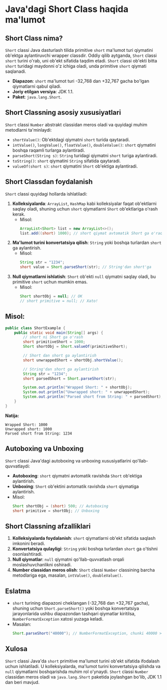 # Java'dagi Short Class haqida ma'lumot

## Short Class nima?
`Short` classi Java dasturlash tilida primitive `short` ma'lumot turi qiymatini ob'ektga aylantiruvchi wrapper classdir. Oddiy qilib aytganda, `Short` classi `short` turini o'rab, uni ob'ekt sifatida taqdim etadi. `Short` classi ob'ekti bitta `short` turidagi maydonni o'z ichiga oladi, unda primitive `short` qiymati saqlanadi.

- **Diapazon**: `short` ma'lumot turi -32,768 dan +32,767 gacha bo'lgan qiymatlarni qabul qiladi.
- **Joriy etilgan versiya**: JDK 1.1.
- **Paket**: `java.lang.Short`.

## Short Classning asosiy xususiyatlari
`Short` classi `Number` abstrakt classidan meros oladi va quyidagi muhim metodlarni ta'minlaydi:
- `shortValue()`: Ob'ektdagi qiymatni `short` turida qaytaradi.
- `intValue()`, `longValue()`, `floatValue()`, `doubleValue()`: `short` qiymatini boshqa raqamli turlarga aylantiradi.
- `parseShort(String s)`: `String` turidagi qiymatni `short` turiga aylantiradi.
- `toString()`: `short` qiymatini `String` sifatida qaytaradi.
- `valueOf(short s)`: `short` qiymatini `Short` ob'ektiga aylantiradi.

## Short Classdan foydalanish
`Short` classi quyidagi hollarda ishlatiladi:
1. **Kolleksiyalarda**: `ArrayList`, `HashMap` kabi kolleksiyalar faqat ob'ektlarni saqlay oladi, shuning uchun `short` qiymatlarni `Short` ob'ektlariga o'rash kerak.
   - Misol:
     ```java
     ArrayList<Short> list = new ArrayList<>();
     list.add((short) 1000); // short qiymat avtomatik Short ga o'radi
     ```
2. **Ma'lumot turini konvertatsiya qilish**: `String` yoki boshqa turlardan `short` ga aylantirish.
   - Misol:
     ```java
     String str = "1234";
     short value = Short.parseShort(str); // String'dan short'ga
     ```
3. **Null qiymatlarni ishlatish**: `Short` ob'ekti `null` qiymatni saqlay oladi, bu primitive `short` uchun mumkin emas.
   - Misol:
     ```java
     Short shortObj = null; // OK
     // short primitive = null; // Xato!
     ```

## Misol:
```java
public class ShortExample {
    public static void main(String[] args) {
        // short ni Short ga o'rash
        short primitiveShort = 1000;
        Short shortObj = Short.valueOf(primitiveShort);

        // Short dan short ga aylantirish
        short unwrappedShort = shortObj.shortValue();

        // String'dan short ga aylantirish
        String str = "1234";
        short parsedShort = Short.parseShort(str);

        System.out.println("Wrapped Short: " + shortObj);
        System.out.println("Unwrapped short: " + unwrappedShort);
        System.out.println("Parsed short from String: " + parsedShort);
    }
}
```
**Natija:**
```
Wrapped Short: 1000
Unwrapped short: 1000
Parsed short from String: 1234
```

## Autoboxing va Unboxing
`Short` classi Java'dagi autoboxing va unboxing xususiyatlarini qo'llab-quvvatlaydi:
- **Autoboxing**: `short` qiymatni avtomatik ravishda `Short` ob'ektiga aylantirish.
- **Unboxing**: `Short` ob'ektini avtomatik ravishda `short` qiymatiga aylantirish.
- Misol:
  ```java
  Short shortObj = (short) 500; // Autoboxing
  short primitive = shortObj; // Unboxing
  ```

## Short Classning afzalliklari
1. **Kolleksiyalarda foydalanish**: `short` qiymatlarni ob'ekt sifatida saqlash imkonini beradi.
2. **Konvertatsiya qulayligi**: `String` yoki boshqa turlardan `short` ga o'tishni osonlashtiradi.
3. **Null qiymatlar**: `null` qiymatni qo'llab-quvvatlash orqali moslashuvchanlikni oshiradi.
4. **Number classidan meros olish**: `Short` classi `Number` classining barcha metodlariga ega, masalan, `intValue()`, `doubleValue()`.

## Eslatma
- `short` turining diapazoni cheklangan (-32,768 dan +32,767 gacha), shuning uchun `Short.parseShort()` yoki boshqa konvertatsiya jarayonlarida ushbu diapazondan tashqari qiymatlar kiritilsa, `NumberFormatException` xatosi yuzaga keladi.
- Masalan:
  ```java
  Short.parseShort("40000"); // NumberFormatException, chunki 40000 > 32,767
  ```

## Xulosa
`Short` classi Java'da `short` primitive ma'lumot turini ob'ekt sifatida ifodalash uchun ishlatiladi. U kolleksiyalarda, ma'lumot turini konvertatsiya qilishda va `null` qiymatlarni boshqarishda muhim rol o'ynaydi. `Short` classi `Number` classidan meros oladi va `java.lang.Short` paketida joylashgan bo'lib, JDK 1.1 dan beri mavjud.
